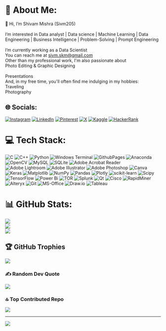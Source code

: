 # 💫 About Me:
👋 Hi, I’m Shivam Mishra (Sivm205)<br><br> I’m interested in Data analyst | Data science | Machine Learning | Data Engineering | Business Intelligence | Problem-Solving | Prompt Engineering<br><br> I’m currently working as a Data Scientist<br>You can reach me at sivm.skm@gmail.com<br>Other than my professional work, I'm also passionate about <br>Photo Editing & Graphic Designing<br><br> Presentations<br>And, in my free time, you'll often find me indulging in my hobbies:<br> Traveling<br> Photography


## 🌐 Socials:
[![Instagram](https://img.shields.io/badge/Instagram-%23E4405F.svg?logo=Instagram&logoColor=white)](https://instagram.com/i\_m\_shivam\_mishra) [![LinkedIn](https://img.shields.io/badge/LinkedIn-%230077B5.svg?logo=linkedin&logoColor=white)](https://linkedin.com/in/https://www.linkedin.com/in/shivam-mishra-70511a165/) [![Pinterest](https://img.shields.io/badge/Pinterest-%23E60023.svg?logo=Pinterest&logoColor=white)](https://pinterest.com/shivam\_mishra\_09) [![X](https://img.shields.io/badge/X-black.svg?logo=X&logoColor=white)](https://x.com/imskmishra039) [![Kaggle](https://img.shields.io/badge/Kaggle-20BEFF.svg?logo=Kaggle&logoColor=white)](https://www.kaggle.com/sivm205) [![HackerRank](https://img.shields.io/badge/HackerRank-2EC866.svg?logo=HackerRank&logoColor=white)](https://www.hackerrank.com/profile/Sivmskm205)

# 💻 Tech Stack:
![C](https://img.shields.io/badge/c-%2300599C.svg?style=plastic&logo=c&logoColor=white) ![C++](https://img.shields.io/badge/c++-%2300599C.svg?style=plastic&logo=c%2B%2B&logoColor=white) ![Python](https://img.shields.io/badge/python-3670A0?style=plastic&logo=python&logoColor=ffdd54) ![Windows Terminal](https://img.shields.io/badge/Windows%20Terminal-%234D4D4D.svg?style=plastic&logo=windows-terminal&logoColor=white) ![GithubPages](https://img.shields.io/badge/github%20pages-121013?style=plastic&logo=github&logoColor=white) ![Anaconda](https://img.shields.io/badge/Anaconda-%2344A833.svg?style=plastic&logo=anaconda&logoColor=white) ![OpenCV](https://img.shields.io/badge/opencv-%23white.svg?style=plastic&logo=opencv&logoColor=white) ![MySQL](https://img.shields.io/badge/mysql-%2300000f.svg?style=plastic&logo=mysql&logoColor=white) ![SQLite](https://img.shields.io/badge/sqlite-%2307405e.svg?style=plastic&logo=sqlite&logoColor=white) ![Adobe Acrobat Reader](https://img.shields.io/badge/Adobe%20Acrobat%20Reader-EC1C24.svg?style=plastic&logo=Adobe%20Acrobat%20Reader&logoColor=white) ![Adobe Lightroom](https://img.shields.io/badge/Adobe%20Lightroom-31A8FF.svg?style=plastic&logo=Adobe%20Lightroom&logoColor=white) ![Adobe Illustrator](https://img.shields.io/badge/adobe%20illustrator-%23FF9A00.svg?style=plastic&logo=adobe%20illustrator&logoColor=white) ![Adobe Photoshop](https://img.shields.io/badge/adobe%20photoshop-%2331A8FF.svg?style=plastic&logo=adobe%20photoshop&logoColor=white) ![Canva](https://img.shields.io/badge/Canva-%2300C4CC.svg?style=plastic&logo=Canva&logoColor=white) ![Keras](https://img.shields.io/badge/Keras-%23D00000.svg?style=plastic&logo=Keras&logoColor=white) ![Matplotlib](https://img.shields.io/badge/Matplotlib-%23ffffff.svg?style=plastic&logo=Matplotlib&logoColor=black) ![NumPy](https://img.shields.io/badge/numpy-%23013243.svg?style=plastic&logo=numpy&logoColor=white) ![Pandas](https://img.shields.io/badge/pandas-%23150458.svg?style=plastic&logo=pandas&logoColor=white) ![Plotly](https://img.shields.io/badge/Plotly-%233F4F75.svg?style=plastic&logo=plotly&logoColor=white) ![scikit-learn](https://img.shields.io/badge/scikit--learn-%23F7931E.svg?style=plastic&logo=scikit-learn&logoColor=white) ![Scipy](https://img.shields.io/badge/SciPy-%230C55A5.svg?style=plastic&logo=scipy&logoColor=%white) ![TensorFlow](https://img.shields.io/badge/TensorFlow-%23FF6F00.svg?style=plastic&logo=TensorFlow&logoColor=white) ![Power Bi](https://img.shields.io/badge/power_bi-F2C811?style=plastic&logo=powerbi&logoColor=black) ![TOR](https://img.shields.io/badge/tor-%237E4798.svg?style=plastic&logo=tor-project&logoColor=white) ![Splunk](https://img.shields.io/badge/splunk-%23000000.svg?style=plastic&logo=splunk&logoColor=white) ![Qt](https://img.shields.io/badge/Qt-%23217346.svg?style=plastic&logo=Qt&logoColor=white) ![Cisco](https://img.shields.io/badge/cisco-%23049fd9.svg?style=plastic&logo=cisco&logoColor=black) ![RapidMiner](https://img.shields.io/badge/RapidMiner-%23FF6600.svg?style=plastic&logo=RapidMiner&logoColor=white) ![Alteryx](https://img.shields.io/badge/Alteryx-%23000000.svg?style=plastic&logo=Alteryx&logoColor=white) ![Git](https://img.shields.io/badge/git-%23F05033.svg?style=plastic&logo=git&logoColor=white) ![MS-Office](https://img.shields.io/badge/MS%20Office-D83B01?style=plastic&logo=microsoft-office&logoColor=white) ![Draw.io](https://img.shields.io/badge/Draw.io-%23FF6600.svg?style=plastic&logo=draw.io&logoColor=white) ![Tableau](https://img.shields.io/badge/Tableau-E97627?style=plastic&logo=Tableau&logoColor=white)

# 📊 GitHub Stats:
![](https://github-readme-stats.vercel.app/api?username=sivm205&theme=tokyonight&hide_border=false&include_all_commits=true&count_private=true)<br/>
![](https://github-readme-streak-stats.herokuapp.com/?user=sivm205&theme=tokyonight&hide_border=false)<br/>
![](https://github-readme-stats.vercel.app/api/top-langs/?username=sivm205&theme=tokyonight&hide_border=false&include_all_commits=true&count_private=true&layout=compact)

## 🏆 GitHub Trophies
![](https://github-profile-trophy.vercel.app/?username=sivm205&theme=tokyonight&no-frame=false&no-bg=false&margin-w=4)

### ✍️ Random Dev Quote
![](https://quotes-github-readme.vercel.app/api?type=horizontal&theme=tokyonight)

### 🔝 Top Contributed Repo
![](https://github-contributor-stats.vercel.app/api?username=sivm205&limit=5&theme=tokyonight&combine_all_yearly_contributions=true)

---
[![](https://visitcount.itsvg.in/api?id=sivm205&icon=1&color=1)](https://visitcount.itsvg.in)

 

  

